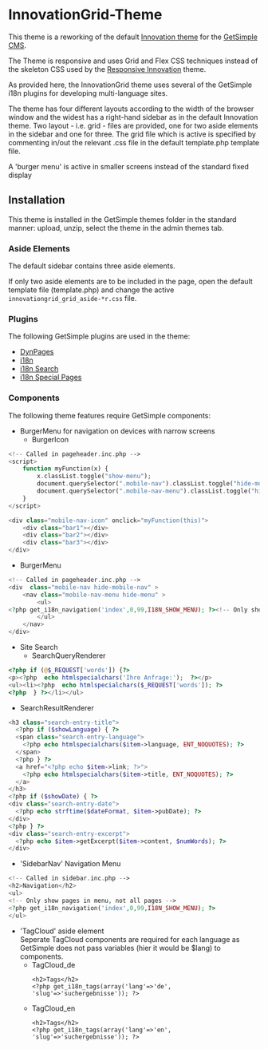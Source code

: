 # InnovationGrid-Theme

This theme is a reworking of the default [Innovation theme](http://get-simple.info/extend/theme/innovation-theme/104/) for the [GetSimple CMS](http://get-simple.info).

The Theme is responsive and uses Grid and Flex CSS techniques instead of the skeleton CSS used by the [Responsive Innovation](http://get-simple.info/extend/theme/responsive-innovation/615/) theme.

As provided here, the InnovationGrid theme uses several of the GetSimple i18n plugins for developing multi-language sites. 

The theme has four different layouts according to the width of the browser window and the widest has a right-hand sidebar as in the default Innovation theme. Two layout - i.e. grid - files are provided, one for two aside elements in the sidebar and one for three. The grid file which is active is specified by commenting in/out the relevant .css file in the default template.php template file.

A 'burger menu' is active in smaller screens instead of the standard fixed display 

## Installation

This theme is installed in the GetSimple themes folder in the standard manner: upload, unzip, select the theme in the admin themes tab.

### Aside Elements

The default sidebar contains three aside elements. 

If only two aside elements are to be included in the page, open the default template file (template.php) and change the active `innovationgrid_grid_aside-*r.css` file.

### Plugins
The following GetSimple plugins are used in the theme:
* [DynPages](http://get-simple.info/extend/plugin/dynpages/81/)
* [i18n](http://get-simple.info/extend/plugin/i18n/69/)
* [i18n Search](http://get-simple.info/extend/plugin/i18n-search/82/)
* [i18n Special Pages](http://get-simple.info/extend/plugin/i18n-special-pages/319/)

### Components
The following theme features require GetSimple components:
* BurgerMenu for navigation on devices with narrow screens
  * BurgerIcon
```php
<!-- Called in pageheader.inc.php -->
<script>
    function myFunction(x) {
        x.classList.toggle("show-menu");
        document.querySelector(".mobile-nav").classList.toggle("hide-mobile-nav");
        document.querySelector(".mobile-nav-menu").classList.toggle("hide-menu");
    }
</script>

<div class="mobile-nav-icon" onclick="myFunction(this)">
    <div class="bar1"></div>
    <div class="bar2"></div>
    <div class="bar3"></div>
</div>
```
* BurgerMenu
```php
<!-- Called in pageheader.inc.php -->
<div  class="mobile-nav hide-mobile-nav" >
    <nav class="mobile-nav-menu hide-menu" >
        <ul>
<?php get_i18n_navigation('index',0,99,I18N_SHOW_MENU); ?><!-- Only show pages in menu, not all pages -->
        </ul>
    </nav>
</div>
```

* Site Search
  * SearchQueryRenderer
```php
<?php if (@$_REQUEST['words']) {?>
<p><?php  echo htmlspecialchars('Ihre Anfrage:');  ?></p>
<ul><li><?php  echo htmlspecialchars($_REQUEST['words']); ?>
<?php  } ?></li></ul>
``` 
  * SearchResultRenderer
```php
<h3 class="search-entry-title">
  <?php if ($showLanguage) { ?>
  <span class="search-entry-language">
    <?php echo htmlspecialchars($item->language, ENT_NOQUOTES); ?>
  </span>
  <?php } ?>
  <a href="<?php echo $item->link; ?>">
    <?php echo htmlspecialchars($item->title, ENT_NOQUOTES); ?>
  </a>
</h3>
<?php if ($showDate) { ?>
<div class="search-entry-date">
  <?php echo strftime($dateFormat, $item->pubDate); ?>
</div>
<?php } ?>
<div class="search-entry-excerpt">
  <?php echo $item->getExcerpt($item->content, $numWords); ?>
</div>
```
* 'SidebarNav' Navigation Menu
```php
<!-- Called in sidebar.inc.php -->
<h2>Navigation</h2>
<ul>
<!-- Only show pages in menu, not all pages -->
<?php get_i18n_navigation('index',0,99,I18N_SHOW_MENU); ?>
</ul>
```
* 'TagCloud' aside element  
Seperate TagCloud components are required for each language as GetSimple does not pass variables (hier it would be $lang) to components.
  * TagCloud_de
    ```
    <h2>Tags</h2>
    <?php get_i18n_tags(array('lang'=>'de', 'slug'=>'suchergebnisse')); ?>
    ``` 
  * TagCloud_en
    ```
    <h2>Tags</h2>
    <?php get_i18n_tags(array('lang'=>'en', 'slug'=>'suchergebnisse')); ?>
    ```


